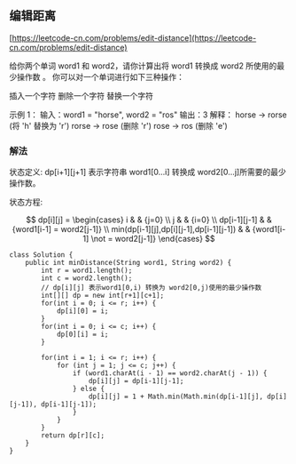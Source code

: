 ## 编辑距离
[https://leetcode-cn.com/problems/edit-distance](https://leetcode-cn.com/problems/edit-distance)

给你两个单词 word1 和 word2，请你计算出将 word1 转换成 word2 所使用的最少操作数 。
你可以对一个单词进行如下三种操作：

插入一个字符
删除一个字符
替换一个字符

示例 1：
输入：word1 = "horse", word2 = "ros"
输出：3
解释：
horse -> rorse (将 'h' 替换为 'r')
rorse -> rose (删除 'r')
rose -> ros (删除 'e')

### 解法
状态定义:
dp[i+1][j+1] 表示字符串 word1[0…i] 转换成 word2[0…j]所需要的最少操作数。

状态方程:

$$ dp[i][j] = \begin{cases} i & & {j=0} \\ j & & {i=0} \\
dp[i-1][j-1] & & {word1[i-1] = word2[j-1]} \\  
min(dp[i-1][j],dp[i][j-1],dp[i-1][j-1]) & & {word1[i-1] \not = word2[j-1]} \end{cases} $$

```
class Solution {
    public int minDistance(String word1, String word2) {
        int r = word1.length();
        int c = word2.length();
        // dp[i][j] 表示word1[0,i) 转换为 word2[0,j)使用的最少操作数
        int[][] dp = new int[r+1][c+1];
        for(int i = 0; i <= r; i++) {
            dp[i][0] = i;
        }
        for(int i = 0; i <= c; i++) {
            dp[0][i] = i;
        }
        
        for(int i = 1; i <= r; i++) {
            for (int j = 1; j <= c; j++) {
                if (word1.charAt(i - 1) == word2.charAt(j - 1)) {
                    dp[i][j] = dp[i-1][j-1];
                } else {
                    dp[i][j] = 1 + Math.min(Math.min(dp[i-1][j], dp[i][j-1]), dp[i-1][j-1]);
                }
            }
        }
        return dp[r][c];
    }
}
```
